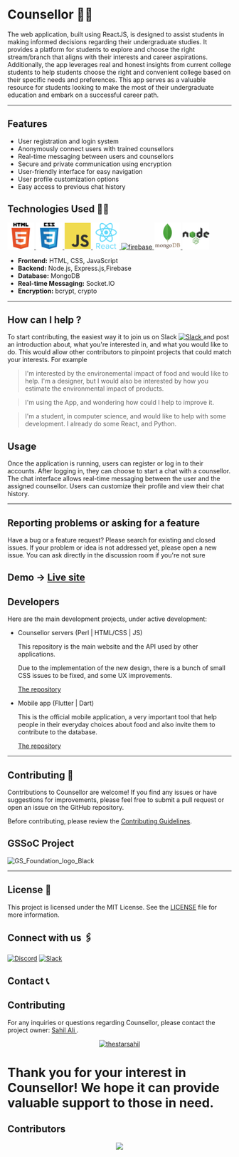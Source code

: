 # Counsellor 👨‍🏫

The web application, built using ReactJS, is designed to assist students in making informed decisions regarding their undergraduate studies. It provides a platform for students to explore and choose the right stream/branch that aligns with their interests and career aspirations. Additionally, the app leverages real and honest insights from current college students to help students choose the right and convenient college based on their specific needs and preferences. This app serves as a valuable resource for students looking to make the most of their undergraduate education and embark on a successful career path.


<hr>

## Features

-  User registration and login system
-  Anonymously connect users with trained counsellors
-  Real-time messaging between users and counsellors
-  Secure and private communication using encryption
-  User-friendly interface for easy navigation
-  User profile customization options
-  Easy access to previous chat history


## Technologies Used 👩‍💻

 <p><a href="https://www.w3.org/html/" target="_blank" rel="noreferrer"> <img src="https://raw.githubusercontent.com/devicons/devicon/master/icons/html5/html5-original-wordmark.svg" alt="html5" width="60" height="60"/> </a>   <a href="https://www.w3schools.com/css/" target="_blank" rel="noreferrer">
	<img src="https://raw.githubusercontent.com/devicons/devicon/master/icons/css3/css3-original-wordmark.svg" alt="css3" width="60" height="60"/> </a>   <a href="https://developer.mozilla.org/en-US/docs/Web/JavaScript" target="_blank" rel="noreferrer"> <img src="https://raw.githubusercontent.com/devicons/devicon/master/icons/javascript/javascript-original.svg" alt="javascript" width="60" height="60"/> </a>   <a href="https://reactjs.org/" target="_blank" rel="noreferrer"> <img src="https://raw.githubusercontent.com/devicons/devicon/master/icons/react/react-original-wordmark.svg" alt="react" width="60" height="60"/> </a>    <a href="https://firebase.google.com/" target="_blank" rel="noreferrer"> <img src="https://www.vectorlogo.zone/logos/firebase/firebase-icon.svg" alt="firebase" width="60" height="60"/> </a>   <a href="https://www.mongodb.com/" target="_blank" rel="noreferrer"> <img src="https://raw.githubusercontent.com/devicons/devicon/master/icons/mongodb/mongodb-original-wordmark.svg" alt="mongodb" width="60" height="60"/> </a>    <a href="https://nodejs.org" target="_blank" rel="noreferrer"> <img src="https://raw.githubusercontent.com/devicons/devicon/master/icons/nodejs/nodejs-original-wordmark.svg" alt="nodejs" width="60" height="60"/> </a>
</p>

-  **Frontend:** HTML, CSS, JavaScript
-  **Backend:** Node.js, Express.js,Firebase 
-  **Database:** MongoDB
-  **Real-time Messaging:** Socket.IO
-  **Encryption:** bcrypt, crypto

<hr>

## How can I help ?

To start contributing, the easiest way it to join us on Slack <a href="https://join.slack.com/t/counselllor/shared_invite/zt-1w7zos2td-lZBc_52HNvr8Jtvpt4gR5g" target="_blank" rel="noreferrer">
<img src="https://cdn.worldvectorlogo.com/logos/slack-new-logo.svg" alt="Slack" width="70" height="55">
</a> and post an introduction about, what you're interested in, and what you would like to do. This would allow other contributors to pinpoint projects that could match your interests. For example

> I'm interested by the environemental impact of food and would like to help. I'm a designer, but I would also be interested by how you estimate the environmental impact of products.

> I'm using the App, and wondering how could I help to improve it.

> I'm a student, in computer science, and would like to help with some development. I already do some React, and Python.

## Usage

Once the application is running, users can register or log in to their accounts. After logging in, they can choose to start a chat with a counsellor. The chat interface allows real-time messaging between the user and the assigned counsellor. Users can customize their profile and view their chat history.

<hr>

## Reporting problems or asking for a feature

Have a bug or a feature request? Please search for existing and closed issues. If your problem or idea is not addressed yet, please open a new issue. You can ask directly in the discussion room if you're not sure


## Demo -> [Live site](https://counsellor-startup.netlify.app/)

## Developers

Here are the main development projects, under active development:

- Counsellor servers (Perl | HTML/CSS | JS)

  This repository is the main website and the API used by other applications.

  Due to the implementation of the new design, there is a bunch of small CSS issues to be fixed, and some UX improvements.

  [The repository](https://github.com/Counselllor/Counsellor-Web) 

- Mobile app (Flutter | Dart)

  This is the official mobile application, a very important tool that help people in their everyday choices about food
  and also invite them to contribute to the database.
  
  [The repository](https://github.com/Counselllor/Counsellor-Mobile) 

<hr>

## Contributing 🎉

Contributions to Counsellor are welcome! If you find any issues or have suggestions for improvements, please feel free to submit a pull request or open an issue on the GitHub repository.

Before contributing, please review the [Contributing Guidelines](CONTRIBUTING.md).

## GSSoC Project 
![GS_Foundation_logo_Black](https://github.com/Counselllor/.github/assets/84167034/3c415d0c-7a77-4ef2-bbc3-540d4eb23274)

<hr>


## License 🪪

This project is licensed under the MIT License. See the [LICENSE](LICENSE) file for more information.


## Connect with us 🖇️

[![Discord](https://discord.com/assets/3437c10597c1526c3dbd98c737c2bcae.svg)](https://discord.com/channels/1099745007172329592/1112438805589413909)
<a href="https://join.slack.com/t/counselllor/shared_invite/zt-2ahrfkogz-Yh8gxiiVzln_QuNYgIv8HA" target="_blank" rel="noreferrer">
<img src="https://cdn.worldvectorlogo.com/logos/slack-new-logo.svg" alt="Slack" width="70" height="55">
</a>



## Contact 📞

## Contributing 
For any inquiries or questions regarding Counsellor, please contact the project owner: [Sahil Ali ](https://github.com/thestarsahil).
<p align="center">
  <a href="https://github.com/thestarsahil">
    <img src="https://github.com/thestarsahil.png" width="120" height="120" alt="thestarsahil" />
  </a>
</p>


Thank you for your interest in Counsellor! We hope it can provide valuable support to those in need.
=======
## Contributors
<p align="center">
  <a href="https://github.com/thestarsahil/Counsellor/graphs/contributors">
  <img src="https://contrib.rocks/image?repo=thestarsahil/Counsellor" />
</a>
</p>
